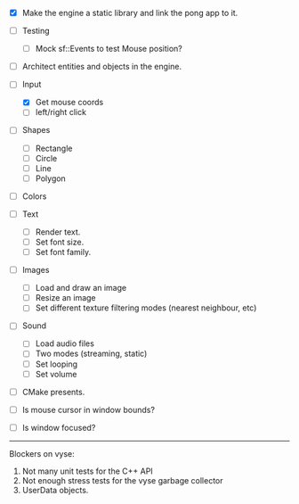 - [x] Make the engine a static library and link the pong app to it.

- [ ] Testing
	- [ ] Mock sf::Events to test Mouse position?

- [ ] Architect entities and objects in the engine.

- [ ] Input
	- [x] Get mouse coords
	- [ ] left/right click

- [ ] Shapes
	- [ ] Rectangle
	- [ ] Circle
	- [ ] Line
	- [ ] Polygon

- [ ] Colors

- [ ] Text
	- [ ] Render text.
	- [ ] Set font size.
	- [ ] Set font family.

- [ ] Images
	- [ ] Load and draw an image
	- [ ] Resize an image
	- [ ] Set different texture filtering modes (nearest neighbour, etc)

- [ ] Sound
	- [ ] Load audio files
	- [ ] Two modes (streaming, static)
	- [ ] Set looping
	- [ ] Set volume

- [ ] CMake presents.


- [ ] Is mouse cursor in window bounds?
- [ ] Is window focused?

---

Blockers on vyse:
1. Not many unit tests for the C++ API
2. Not enough stress tests for the vyse garbage collector
3. UserData objects.
